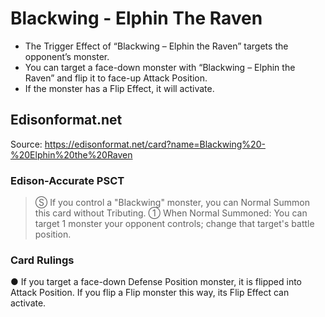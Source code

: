 # Blackwing - Elphin The Raven

*   The Trigger Effect of “Blackwing – Elphin the Raven” targets the opponent’s monster.
*   You can target a face-down monster with “Blackwing – Elphin the Raven” and flip it to face-up Attack Position.
*   If the monster has a Flip Effect, it will activate.

## Edisonformat.net

Source: https://edisonformat.net/card?name=Blackwing%20-%20Elphin%20the%20Raven

### Edison-Accurate PSCT

> Ⓢ If you control a "Blackwing" monster, you can Normal Summon this card without Tributing.
> ① When Normal Summoned: You can target 1 monster your opponent controls; change that target's battle position.

### Card Rulings

● If you target a face-down Defense Position monster, it is flipped into Attack Position.
If you flip a Flip monster this way, its Flip Effect can activate.
            